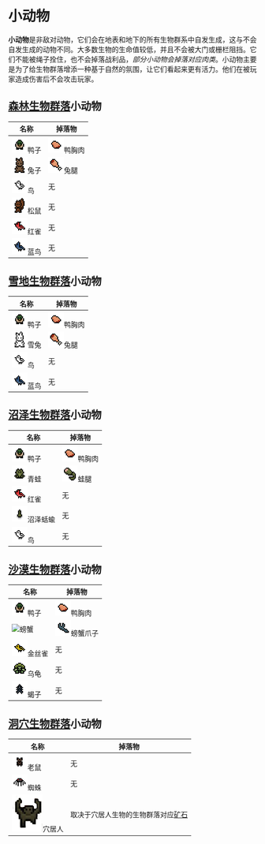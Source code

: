 # 小动物
**小动物**是非敌对动物，它们会在地表和地下的所有生物群系中自发生成，这与不会自发生成的动物不同。大多数生物的生命值较低，并且不会被大门或栅栏阻挡。它们不能被绳子拴住，也不会掉落战利品，*部分小动物会掉落对应肉类*。小动物主要是为了给生物群落增添一种基于自然的氛围，让它们看起来更有活力。他们在被玩家造成伤害后不会攻击玩家。

## [森林生物群落](Biomes.md#森林群落)小动物

|<center>名称</center>|<center>掉落物</center>|
|----|----|
|![](*/../../../images/web/Duck.png)鸭子|![](*/../../../images/web/Duck_Breast.png)鸭胸肉|
|![](*/../../../images/web/Rabbit.png)兔子|![](*/../../../images/web/Rabbit_Leg.png)兔腿|
|![](*/../../../images/web/Bird.png)鸟|无|
|![](*/../../../images/web/Squirrel.png)松鼠|无|
|![](*/../../../images/web/Cardinal.png)红雀|无|
|![](*/../../../images/web/Bluebird.png)蓝鸟|无|

## [雪地生物群落](Biomes.md#雪地群落)小动物

|<center>名称</center>|<center>掉落物</center>|
|----|----|
|![](*/../../../images/web/Duck.png)鸭子|![](*/../../../images/web/Duck_Breast.png)鸭胸肉|
|![](*/../../../images/web/Snow_Hare.png)雪兔|![](*/../../../images/web/Rabbit_Leg.png)兔腿|
|![](*/../../../images/web/Bird.png)鸟|无|
|![](*/../../../images/web/Bluebird.png)蓝鸟|无|

## [沼泽生物群落](Biomes.md#沼泽群落)小动物

|<center>名称</center>|<center>掉落物</center>|
|----|----|
|![](*/../../../images/web/Duck.png)鸭子|![](*/../../../images/web/Duck_Breast.png)鸭胸肉|
|![](*/../../../images/web/Frog.png)青蛙|![](*/../../../images/web/Frog_Leg.png)蛙腿|
|![](*/../../../images/web/Cardinal.png)红雀|无|
|![](*/../../../images/web/Swamp_Slug.png)沼泽蛞蝓|无|
|![](*/../../../images/web/Bird.png)鸟|无|

## [沙漠生物群落](Biomes.md#沙漠群落)小动物

|<center>名称</center>|<center>掉落物</center>|
|----|----|
|![](*/../../../images/web/Duck.png)鸭子|![](*/../../../images/web/Duck_Breast.png)鸭胸肉|
|![](*/../../../images/web/Crab.pngb)螃蟹|![](*/../../../images/web/Crab_Claw.png)螃蟹爪子|
|![](*/../../../images/web/Canary.png)金丝雀|无|
|![](*/../../../images/web/Turtle.png)乌龟|无|
|![](*/../../../images/web/Scorpion.png)蝎子|无|

## [洞穴生物群落](Caves.md)小动物

|<center>名称</center>|<center>掉落物</center>|
|----|----|
|![](*/../../../images/web/Mouse.png)老鼠|无|
|![](*/../../../images/web/Spider.png)蜘蛛|无|
|![](*/../../../images/web/Caveling.png)穴居人|取决于穴居人生物的生物群落对应[矿石]()|
